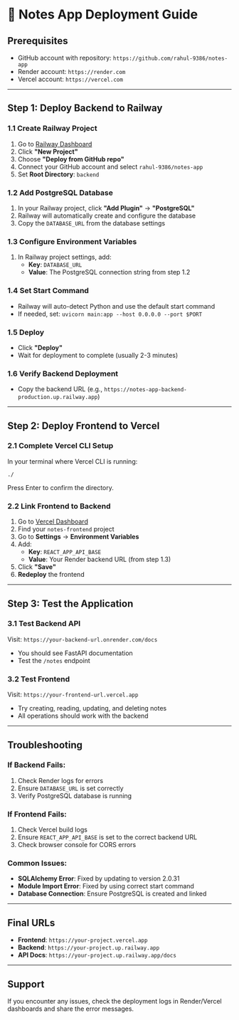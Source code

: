 # 🚀 Notes App Deployment Guide

## Prerequisites
- GitHub account with repository: `https://github.com/rahul-9386/notes-app`
- Render account: `https://render.com`
- Vercel account: `https://vercel.com`

---

## Step 1: Deploy Backend to Railway

### 1.1 Create Railway Project
1. Go to [Railway Dashboard](https://railway.app/dashboard)
2. Click **"New Project"**
3. Choose **"Deploy from GitHub repo"**
4. Connect your GitHub account and select `rahul-9386/notes-app`
5. Set **Root Directory**: `backend`

### 1.2 Add PostgreSQL Database
1. In your Railway project, click **"Add Plugin"** → **"PostgreSQL"**
2. Railway will automatically create and configure the database
3. Copy the `DATABASE_URL` from the database settings

### 1.3 Configure Environment Variables
1. In Railway project settings, add:
   - **Key**: `DATABASE_URL`
   - **Value**: The PostgreSQL connection string from step 1.2

### 1.4 Set Start Command
- Railway will auto-detect Python and use the default start command
- If needed, set: `uvicorn main:app --host 0.0.0.0 --port $PORT`

### 1.5 Deploy
- Click **"Deploy"**
- Wait for deployment to complete (usually 2-3 minutes)

### 1.6 Verify Backend Deployment
- Copy the backend URL (e.g., `https://notes-app-backend-production.up.railway.app`)

---

## Step 2: Deploy Frontend to Vercel

### 2.1 Complete Vercel CLI Setup
In your terminal where Vercel CLI is running:
```
./
```
Press Enter to confirm the directory.

### 2.2 Link Frontend to Backend
1. Go to [Vercel Dashboard](https://vercel.com/dashboard)
2. Find your `notes-frontend` project
3. Go to **Settings** → **Environment Variables**
4. Add:
   - **Key**: `REACT_APP_API_BASE`
   - **Value**: Your Render backend URL (from step 1.3)
5. Click **"Save"**
6. **Redeploy** the frontend

---

## Step 3: Test the Application

### 3.1 Test Backend API
Visit: `https://your-backend-url.onrender.com/docs`
- You should see FastAPI documentation
- Test the `/notes` endpoint

### 3.2 Test Frontend
Visit: `https://your-frontend-url.vercel.app`
- Try creating, reading, updating, and deleting notes
- All operations should work with the backend

---

## Troubleshooting

### If Backend Fails:
1. Check Render logs for errors
2. Ensure `DATABASE_URL` is set correctly
3. Verify PostgreSQL database is running

### If Frontend Fails:
1. Check Vercel build logs
2. Ensure `REACT_APP_API_BASE` is set to the correct backend URL
3. Check browser console for CORS errors

### Common Issues:
- **SQLAlchemy Error**: Fixed by updating to version 2.0.31
- **Module Import Error**: Fixed by using correct start command
- **Database Connection**: Ensure PostgreSQL is created and linked

---

## Final URLs
- **Frontend**: `https://your-project.vercel.app`
- **Backend**: `https://your-project.up.railway.app`
- **API Docs**: `https://your-project.up.railway.app/docs`

---

## Support
If you encounter any issues, check the deployment logs in Render/Vercel dashboards and share the error messages.
